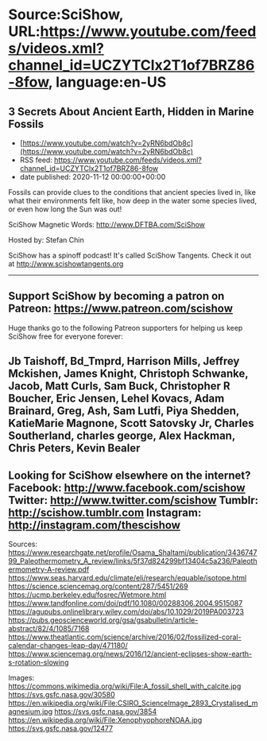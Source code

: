 # Source:SciShow, URL:https://www.youtube.com/feeds/videos.xml?channel_id=UCZYTClx2T1of7BRZ86-8fow, language:en-US

## 3 Secrets About Ancient Earth, Hidden in Marine Fossils
 - [https://www.youtube.com/watch?v=2yRN6bdOb8c](https://www.youtube.com/watch?v=2yRN6bdOb8c)
 - RSS feed: https://www.youtube.com/feeds/videos.xml?channel_id=UCZYTClx2T1of7BRZ86-8fow
 - date published: 2020-11-12 00:00:00+00:00

Fossils can provide clues to the conditions that ancient species lived in, like what their environments felt like, how deep in the water some species lived, or even how long the Sun was out!

SciShow Magnetic Words: http://www.DFTBA.com/SciShow

Hosted by: Stefan Chin

SciShow has a spinoff podcast! It's called SciShow Tangents. Check it out at http://www.scishowtangents.org

----------
Support SciShow by becoming a patron on Patreon: https://www.patreon.com/scishow
----------
Huge thanks go to the following Patreon supporters for helping us keep SciShow free for everyone forever:

Jb Taishoff, Bd_Tmprd, Harrison Mills, Jeffrey Mckishen, James Knight, Christoph Schwanke, Jacob, Matt Curls, Sam Buck, Christopher R Boucher, Eric Jensen, Lehel Kovacs, Adam Brainard, Greg, Ash, Sam Lutfi, Piya Shedden, KatieMarie Magnone, Scott Satovsky Jr, Charles Southerland, charles george, Alex Hackman, Chris Peters, Kevin Bealer
----------
Looking for SciShow elsewhere on the internet?
Facebook: http://www.facebook.com/scishow
Twitter: http://www.twitter.com/scishow
Tumblr: http://scishow.tumblr.com
Instagram: http://instagram.com/thescishow
----------
Sources:
https://www.researchgate.net/profile/Osama_Shaltami/publication/343674799_Paleothermometry_A_review/links/5f37d824299bf13404c5a236/Paleothermometry-A-review.pdf
https://www.seas.harvard.edu/climate/eli/research/equable/isotope.html
https://science.sciencemag.org/content/287/5451/269
https://ucmp.berkeley.edu/fosrec/Wetmore.html
https://www.tandfonline.com/doi/pdf/10.1080/00288306.2004.9515087
https://agupubs.onlinelibrary.wiley.com/doi/abs/10.1029/2019PA003723
https://pubs.geoscienceworld.org/gsa/gsabulletin/article-abstract/82/4/1085/7168
https://www.theatlantic.com/science/archive/2016/02/fossilized-coral-calendar-changes-leap-day/471180/
https://www.sciencemag.org/news/2016/12/ancient-eclipses-show-earth-s-rotation-slowing 

Images:
https://commons.wikimedia.org/wiki/File:A_fossil_shell_with_calcite.jpg
https://svs.gsfc.nasa.gov/30580
https://en.wikipedia.org/wiki/File:CSIRO_ScienceImage_2893_Crystalised_magnesium.jpg
https://svs.gsfc.nasa.gov/3854
https://en.wikipedia.org/wiki/File:XenophyophoreNOAA.jpg
https://svs.gsfc.nasa.gov/12477

